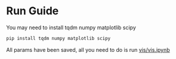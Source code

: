 # Run Guide

You may need to install tqdm numpy matplotlib scipy
```bash
pip install tqdm numpy matplotlib scipy
```
All params have been saved, all you need to do is run [vis/vis.ipynb](https://github.com/JavaZeroo/markov_project/tree/main/code/vis)
